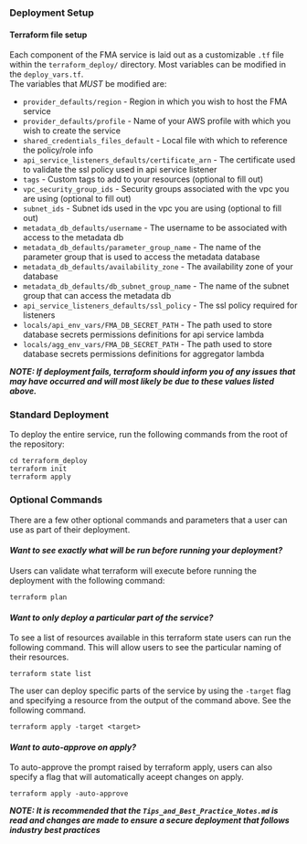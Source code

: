 ### Deployment Setup

#### Terraform file setup
Each component of the FMA service is laid out as a customizable `.tf` file within the `terraform_deploy/` directory.
Most variables can be modified in the `deploy_vars.tf`. <br>
The variables that *MUST* be modified are:
* `provider_defaults/region` - Region in which you wish to host the FMA service
* `provider_defaults/profile` - Name of your AWS profile with which you wish to create the service
* `shared_credentials_files_default` - Local file with which to reference the policy/role info
* `api_service_listeners_defaults/certificate_arn` - The certificate used to validate the ssl policy used in api service listener
* `tags` - Custom tags to add to your resources (optional to fill out)
* `vpc_security_group_ids` - Security groups associated with the vpc you are using (optional to fill out)
* `subnet_ids` - Subnet ids used in the vpc you are using (optional to fill out)
* `metadata_db_defaults/username` - The username to be associated with access to the metadata db
* `metadata_db_defaults/parameter_group_name` - The name of the parameter group that is used to access the metadata database
* `metadata_db_defaults/availability_zone` - The availability zone of your database
* `metadata_db_defaults/db_subnet_group_name` - The name of the subnet group that can access the metadata db
* `api_service_listeners_defaults/ssl_policy` - The ssl policy required for listeners
* `locals/api_env_vars/FMA_DB_SECRET_PATH` - The path used to store database secrets permissions definitions for api service lambda
* `locals/agg_env_vars/FMA_DB_SECRET_PATH` - The path used to store database secrets permissions definitions for aggregator lambda

***NOTE: If deployment fails, terraform should inform you of any issues that may have occurred and will most likely be due 
to these values listed above.*** <br>

### Standard Deployment
To deploy the entire service, run the following commands from the root of the repository:
```
cd terraform_deploy
terraform init
terraform apply
```
### Optional Commands
There are a few other optional commands and parameters that a user can use as part of their deployment.

#### *Want to see exactly what will be run before running your deployment?*
Users can validate what terraform will execute before running the deployment with the following command:
```
terraform plan
```
#### *Want to only deploy a particular part of the service?*
To see a list of resources available in this terraform state users can run the following command.
This will allow users to see the particular naming of their resources.
```
terraform state list
```
The user can deploy specific parts of the service by using the `-target` flag and specifying a resource from the output 
of the command above. See the following command.
```
terraform apply -target <target>
```
#### *Want to auto-approve on apply?*
To auto-approve the prompt raised by terraform apply, users can also specify a flag that will automatically aceept changes on apply.
```
terraform apply -auto-approve
```
***NOTE: It is recommended that the `Tips_and_Best_Practice_Notes.md` is read and changes are made to ensure a secure deployment
that follows industry best practices***